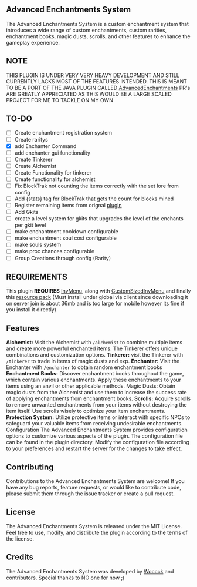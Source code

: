 ## Advanced Enchantments System

The Advanced Enchantments System is a custom enchantment system that introduces a wide range of custom enchantments, custom rarities, enchantment books, magic dusts, scrolls, and other features to enhance the gameplay experience.

## NOTE

THIS PLUGIN IS UNDER VERY VERY HEAVY DEVELOPMENT AND STILL CURRENTLY LACKS MOST OF THE FEATURES INTENDED. THIS IS MEANT TO BE A PORT OF THE JAVA PLUGIN CALLED 
[AdvancedEnchantments](https://www.spigotmc.org/resources/⭕-advancedenchantments-⭐-450-custom-enchants-⭐-create-custom-enchantments-✅-25-sale.43058/)
PR's ARE GREATLY APPRECIATED AS THIS WOULD BE A LARGE SCALED PROJECT FOR ME TO TACKLE ON MY OWN

## TO-DO

- [ ] Create enchantment registration system
- [ ] Create raritys
- [x] add Enchanter Command
- [ ] add enchanter gui functionality
- [ ] Create Tinkerer
- [ ] Create Alchemist
- [ ] Create Functionality for tinkerer
- [ ] Create functionality for alchemist
- [ ] Fix BlockTrak not counting the items correctly with the set lore from config
- [ ] Add {stats} tag for BlockTrak that gets the count for blocks mined
- [ ] Register remaining items from orignal [plugin](https://www.spigotmc.org/resources/⭕-advancedenchantments-⭐-450-custom-enchants-⭐-create-custom-enchantments-✅-25-sale.43058/)
- [ ] Add Gkits
- [ ] create a level system for gkits that upgrades the level of the enchants per gkit level
- [ ] make enchantment cooldown configurable
- [ ] make enchantment soul cost configurable
- [ ] make souls system
- [ ] make proc chances configurable
- [ ] Group Creations through config (Rarity)

## REQUIREMENTS

This plugin **REQUIRES** [InvMenu](https://github.com/Muqsit/InvMenu), along with [CustomSizedInvMenu](https://github.com/Muqsit/CustomSizedInvMenu) and finally this [resource pack](https://github.com/tedo0627/InventoryUIResourcePack) (Must install under global via client since downloading it on server join is about 36mb and is too large for mobile however its fine if you install it directly)

## Features

**Alchemist:** Visit the Alchemist with `/alchemist` to combine multiple items and create more powerful enchanted items. The Tinkerer offers unique combinations and customization options.
**Tinkerer:** visit the Tinkerer with `/tinkerer` to trade in items of magic dusts and exp.
**Enchanter:** Visit the Enchanter with `/enchanter` to obtain random enchantment books
**Enchantment Books:** Discover enchantment books throughout the game, which contain various enchantments. Apply these enchantments to your items using an anvil or other applicable methods.
Magic Dusts: Obtain magic dusts from the Alchemist and use them to increase the success rate of applying enchantments from enchantment books.
**Scrolls:** Acquire scrolls to remove unwanted enchantments from your items without destroying the item itself. Use scrolls wisely to optimize your item enchantments.
**Protection System:** Utilize protective items or interact with specific NPCs to safeguard your valuable items from receiving undesirable enchantments.
Configuration
The Advanced Enchantments System provides configuration options to customize various aspects of the plugin. The configuration file can be found in the plugin directory. Modify the configuration file according to your preferences and restart the server for the changes to take effect.

## Contributing
Contributions to the Advanced Enchantments System are welcome! If you have any bug reports, feature requests, or would like to contribute code, please submit them through the issue tracker or create a pull request.

## License
The Advanced Enchantments System is released under the MIT License. Feel free to use, modify, and distribute the plugin according to the terms of the license.

## Credits
The Advanced Enchantments System was developed by [Woccck](https://github.com/iLVOEWOCK) and contributors. Special thanks to NO one for now ;(
